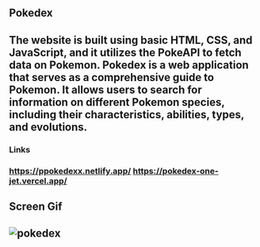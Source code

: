 
<h2>Pokedex<h2>

The website is built using basic HTML, CSS, and JavaScript, and it utilizes the PokeAPI to fetch data on Pokemon.
Pokedex is a web application that serves as a comprehensive guide to Pokemon. It allows users to search for information on different Pokemon species, including their characteristics, abilities, types, and evolutions. 

<h3>Links<h3>

https://ppokedexx.netlify.app/
https://pokedex-one-jet.vercel.app/

<h2>Screen Gif<h2>

![pokedex](https://github.com/begpan/pokedex/assets/145170180/c10f33a8-bb05-48d8-99f1-f99d6faf6c1d)

